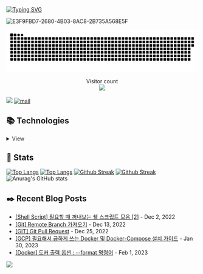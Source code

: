 <a href="https://github.com/JaehyoJJAng">
    <img src="https://readme-typing-svg.demolab.com?font=Georgia&size=18&duration=2000&pause=100&multiline=true&width=500&height=80&lines=Lee+Jaehyo;Python+%7C+Docker+%7C+Shell+Script+%7C+System+Engineer;Data+%7C+Computer+Vision+%7C+Bots+%7C+Crawling" alt="Typing SVG" />
</a>

![E3F9FBD7-2680-4B03-8AC8-2B735A568E5F](https://user-images.githubusercontent.com/91415701/216507411-0928ba42-eb64-405b-bcb6-cc2979a8f1bf.jpeg)


<a href=#><img src="contributions.svg"></a>

<p align="center"> 
  Visitor count<br>
  <img src="https://profile-counter.glitch.me/JaehyoJJAng/count.svg" />
</p>

[<img src="https://img.shields.io/badge/My BLOG-%23009639?style=for-the-badge&logo=Bloglovin&logoColor=white">][blog] [![mail](https://img.shields.io/badge/MAIL-Aff230?style=for-the-badge&logo=GMAIL&logoColor=%23000005)](mailto:yshrim12@naver.com)


## 📚 Technologies

<details>
<summary>View</summary>

### Languages

![python](https://img.shields.io/badge/python-%2300599C.svg?&style=for-the-badge&logo=python&logoColor=%23F7DF1E)

### Frameworks

![nodejs](https://img.shields.io/badge/Django-FE7A16?style=for-the-badge&logo=django&logoColor=white)

### Databases

![mysql](https://img.shields.io/badge/mysql-%2300f.svg?&style=for-the-badge&logo=mysql&logoColor=white)

### Servers

![nginx](https://img.shields.io/badge/nginx%20-%23009639.svg?&style=for-the-badge&logo=nginx&logoColor=white)

### Version Control

![git](https://img.shields.io/badge/git%20-%23F05033.svg?&style=for-the-badge&logo=git&logoColor=white) ![github](https://img.shields.io/badge/github%20-%23121011.svg?&style=for-the-badge&logo=github&logoColor=white)

### Tools

![vsc](https://img.shields.io/badge/vsc-005FED?style=for-the-badge&logo=visual%20studio%20code&logoColor=white) ![pycharm](https://img.shields.io/badge/pycharm-143?style=for-the-badge&logo=pycharm&logoColor=white)

### OS

![windows](https://img.shields.io/badge/Windows-0078D6?style=for-the-badge&logo=windows&logoColor=white) ![ubuntu](https://img.shields.io/badge/Ubuntu-E95420?style=for-the-badge&logo=ubuntu&logoColor=white) ![macOS](https://img.shields.io/badge/macos-000000?style=for-the-badge&logo=apple&logoColor=white)

### Learning

![javascript](https://img.shields.io/badge/javascript%20-%23323330.svg?&style=for-the-badge&logo=javascript&logoColor=%23F7DF1E) ![Shell Script](https://img.shields.io/badge/shell_script-%23121011.svg?style=for-the-badge&logo=gnu-bash&logoColor=white)

</details>

[blog]: https://www.waytothem.com/blog

## 💜 Stats

[<img src="https://github-readme-stats-git-masterrstaa-rickstaa.vercel.app/api/top-langs/?username=JaehyoJJAng&langs_count=8&layout=compact&theme=onedark&hide_border=true" alt="Top Langs" height="185" />](https://github.com/anuraghazra/github-readme-stats#gh-dark-mode-only) [<img src="https://github-readme-stats-git-masterrstaa-rickstaa.vercel.app/api/top-langs/?username=JaehyoJJAng&langs_count=8&layout=compact&theme=solarized-light&hide_border=true" alt="Top Langs" height="185" />](https://github.com/anuraghazra/github-readme-stats#gh-light-mode-only) [<img src="https://github-readme-streak-stats.herokuapp.com/?user=JaehyoJJAng&theme=onedark&border=00000000" alt="Github Streak" height="185" />](https://git.io/streak-stats#gh-dark-mode-only) [<img src="https://github-readme-streak-stats.herokuapp.com/?user=JaehyoJJAng&theme=solarized-light&border=00000000" alt="Github Streak" height="185" />](https://git.io/streak-stats#gh-light-mode-only) ![Anurag's GitHub stats](https://github-readme-stats-git-masterrstaa-rickstaa.vercel.app/api?username=JaehyoJJAng&show_icons=true&theme=radical)

## ✒️ Recent Blog Posts


<!-- Blog-Post -->

-  [[Shell Script] 필요할 때 꺼내보는 쉘 스크립트 모음 [2]](https://www.waytothem.com/blog/323/) - Dec 2, 2022
-  [[Git] Remote Branch 가져오기](https://www.waytothem.com/blog/325/) - Dec 13, 2022
-  [[GIT] Git Pull Request](https://www.waytothem.com/blog/334/) - Dec 25, 2022
-  [[GCP] 필요해서 급하게 쓰는 Docker 및 Docker-Compose 설치 가이드](https://www.waytothem.com/blog/372/) - Jan 30, 2023
-  [[Docker] 도커 출력 옵션 : --format 명령어](https://www.waytothem.com/blog/373/) - Feb 1, 2023

<!-- Blog-Post -->


<img src="https://img.shields.io/badge/Last%20Modified-2023/02/03_23:30-%23121212?style=flat">

